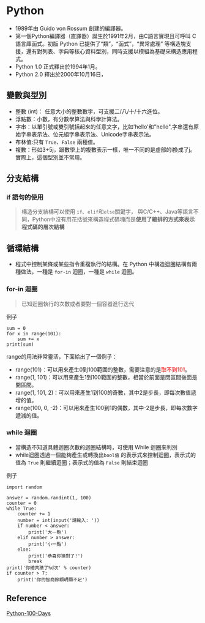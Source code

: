 # Python
- 1989年由 Guido von Rossum 創建的編譯器。
- 第一個Python編譯器（直譯器）誕生於1991年2月，由C語言實現且可呼叫 C 語言庫函式。初版 Python 已提供了“類”，“函式”，“異常處理” 等構造塊支援，還有對列表、字典等核心資料型別，同時支援以模組為基礎來構造應用程式。
- Python 1.0 正式釋出於1994年1月。
- Python 2.0 釋出於2000年10月16日，

## 變數與型別

-  整數 (int)： 任意大小的整數數字，可支援二/八/十/十六進位。
-  浮點數：小數，有分數學算法與科學計算法。
-  字串：以單引號或雙引號括起來的任意文字，比如'hello'和"hello",字串還有原始字串表示法、位元組字串表示法、Unicode字串表示法。
-  布林值:只有 `True`、`False` 兩種值。
-  複數：形如3+5j，跟數學上的複數表示一樣，唯一不同的是虛部的i換成了j。實際上，這個型別並不常用。

## 分支結構

### if 語句的使用
  > 構造分支結構可以使用 `if`、`elif`和`else`關鍵字，
  > 與C/C++、Java等語言不同，Python中沒有用花括號來構造程式碼塊而是**使用了縮排的方式來表示程式碼的層次結構**


## 循環結構
- 程式中控制某條或某些指令重複執行的結構。在 Python 中構造迴圈結構有兩種做法，一種是 `for-in` 迴圈，一種是 `while` 迴圈。

### for-in 迴圈
> 已知迴圈執行的次數或者要對一個容器進行迭代

例子
```
sum = 0
for x in range(101):
    sum += x
print(sum)
```
range的用法非常靈活，下面給出了一個例子：

- range(101)：可以用來產生0到100範圍的整數，需要注意的是<font color=#FF0000>取不到101</font>。
- range(1, 101)：可以用來產生1到100範圍的整數，相當於前面是閉區間後面是開區間。
- range(1, 101, 2)：可以用來產生1到100的奇數，其中2是步長，即每次數值遞增的值。
- range(100, 0, -2)：可以用來產生100到1的偶數，其中-2是步長，即每次數字遞減的值。

### while 迴圈
- 當構造不知道具體迴圈次數的迴圈結構時，可使用 While 迴圈來判別
- while迴圈透過一個能夠產生或轉換出`bool值` 的表示式來控制迴圈，表示式的值為 `True` 則繼續迴圈；表示式的值為 `False` 則結束迴圈

例子
```
import random

answer = random.randint(1, 100)
counter = 0
while True:
    counter += 1
    number = int(input('請輸入: '))
    if number < answer:
        print('大一點')
    elif number > answer:
        print('小一點')
    else:
        print('恭喜你猜對了!')
        break
print('你總共猜了%d次' % counter)
if counter > 7:
    print('你的智商餘額明顯不足')
```


## Reference
 [Python-100-Days](https://github.com/ateliershen/Python-100-Days-zh_TW) 
